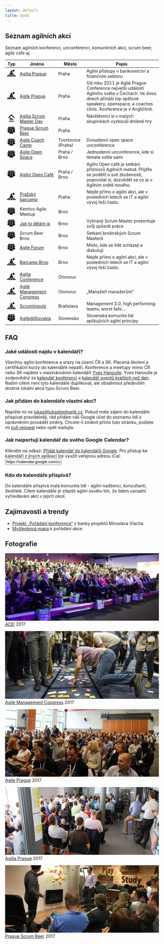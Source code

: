 ```yaml
---
layout: default
title: Domů
---
```


## Seznam agilních akcí

Seznam agilních konferencí, unconferencí, komunitních akcí, scrum beer, agile cafe aj.

<table>
	<thead>
		<tr>
			<th>Typ</th>
			<th>Jméno</th>
			<th>Město</th>
			<th class="tbds">Popis</th>
		</tr>
	</thead>
	<tbody>
		<tr>
			<td><img alt="Konference" title="Konference" src="img/conference.png"></td>
			<td><a href="http://agiliaprague.com/">Agilia Prague</a></td>
			<td>Praha</td>
			<td class="tbds">Agilní přístupy v bankovnictví a finančním sektoru</td>
		</tr>
		<tr>
			<td><img alt="Konference" title="Konference" src="img/conference.png"></td>
			<td><a href="http://agileprague.com">Agile Prague</a></td>
			<td>Praha</td>
			<td class="tbds">Od roku 2011 je Agile Prague Conference nejvetší událostí Agilního světa v Čechách. Ve dvou dnech přináší top spětové speakery, openspace, a coaches clinic. Konference je v Angličtině.</td>
		</tr>
		<tr>
			<td><img alt="Workshop" title="Workshop" src="img/workshop.png"></td>
			<td><a href="http://www.agiliascrumday.com/">Agilia Scrum Master Day</a></td>
			<td>Praha</td>
			<td class="tbds">Návštěvníci si v malých skupinkách vyzkouší drobné hry</td>
		</tr>
		<tr>
			<td><img alt="Komunita" title="Komunita" src="img/community.png"></td>
			<td><a href="https://scrumbeer.cz/">Prague Scrum Beer</a></td>
			<td>Praha</td>
			<td class="tbds"></td>
		</tr>
		<tr>
			<td><img alt="Unconference" title="Unconference" src="img/community.png"></td>
			<td><a href="https://agilecoachcamp.cz/">Agile Coach Camp</a></td>
			<td>Tvoršovice (Praha)</td>
			<td class="tbds">Dvoudenní open space unconference</td>
		</tr>
		<tr>
			<td><img alt="Unconference" title="Unconference" src="img/community.png"></td>
			<td><a href="http://www.agileopenspace.cz/">Agile Open Space</a></td>
			<td>Praha / Brno</td>
			<td class="tbds">Jednodenní unconference, kde si témata volíte sami</td>
		</tr>
		<tr>
			<td><img alt="Komunita" title="Komunita" src="img/community.png"></td>
			<td><a href="https://agilniasociace.cz/category/otevrena-agilni-setkani/">Agilní Open Café</a></td>
			<td>Praha / Brno</td>
			<td class="tbds">Agilní Open café je setkání příznivců Agilních metod. Přijďte se podělit o své zkušenosti, popovídat si, dozvědět se co je v Agilním světě nového.</td>
		</tr>
		<tr>
			<td><img alt="Unconference" title="Unconference" src="img/conference.png"></td>
			<td><a href="http://www.prazskybarcamp.cz/">Pražský barcamp</a></td>
			<td>Praha</td>
			<td class="tbds">Nejde přímo o agilní akci, ale v posledních letech se IT a agilní vývoj řeší často.</td>
		</tr>
		<tr>
			<td><img alt="Komunita" title="Komunita" src="img/community.png"></td>
			<td>Kentico Agile Meetup</td>
			<td>Brno</td>
			<td class="tbds"></td>
		</tr>
		<tr>
			<td><img alt="Komunita" title="Komunita" src="img/community.png"></td>
			<td><a href="http://jaktodelamja.cz/">Jak to dělám já</a></td>
			<td>Brno</td>
			<td class="tbds">Vybraný Scrum Master prezentuje svůj způsob práce</td>
		</tr>
		<tr>
			<td><img alt="Komunita" title="Komunita" src="img/community.png"></td>
			<td>Scrum Beer Brno</td>
			<td>Brno</td>
			<td class="tbds">Setkání brněnských Scrum Masterů</td>
		</tr>
		<tr>
			<td><img alt="Komunita" title="Komunita" src="img/community.png"></td>
			<td><a href="https://agileforum.cz">Agile Forum</a></td>
			<td>Brno</td>
			<td class="tbds">Místo, kde se lidé scházejí a diskutují</td>
		</tr>
		<tr>
			<td><img alt="Unconference" title="Unconference" src="img/conference.png"></td>
			<td><a href="http://www.barcampbrno.cz">Barcamp Brno</a></td>
			<td>Brno</td>
			<td class="tbds">Nejde přímo o agilní akci, ale v posledních letech se IT a agilní vývoj řeší často.</td>
		</tr>
		<tr>
			<td><img alt="Konference" title="Konference" src="img/conference.png"></td>
			<td><a href="http://agiliaconference.com/">Agilia Conference</a></td>
			<td>Olomouc</td>
			<td class="tbds"></td>
		</tr>
		<tr>
			<td><img alt="Konference" title="Konference" src="img/conference.png"></td>
			<td><a href="https://agilemanagementcongress.com/">Agile Management Congress</a></td>
			<td>Olomouc</td>
			<td class="tbds">&bdquo;Manažeři manažerům&ldquo;</td>
		</tr>
		<tr>
			<td><img alt="Konference" title="Konference" src="img/conference.png"></td>
			<td><a href="https://www.scrumimpulz.sk/">ScrumImpulz</a></td>
			<td>Bratislava</td>
			<td class="tbds">Management 3.0, high performing teams, worst fails…</td>
		</tr>
		<tr>
			<td><img alt="Komunita" title="Komunita" src="img/community.png"></td>
			<td><a href="http://agile.sk/">Agile@Slovakia</a></td>
			<td>Slovensko</td>
			<td class="tbds">Slovenská komunita lidí aplikujících agilní principy</td>
		</tr>
	</tbody>
</table>

## FAQ

### Jaké události najdu v kalendáři?

Všechny agilní konference a srazy na území ČR a SK. Placená školení a certifikační kurzy do kalendáře nepatří.
Konference a meetupy mimo ČR nebo SK najdete v mezinárodním kalendáři [Yves Hanoulle](http://www.hanoulle.be/calendar/).
Yves Hanoulle je zodpovědný za
[kalendář konferencí](https://calendar.google.com/calendar/embed?src=hanoulle.be_vhhuilrdov5hiodkhauquvp7eg@group.calendar.google.com)
a [kalendář eventů kratších než den](https://calendar.google.com/calendar/embed?src=hanoulle.be_kfo78vpj0boei5a9sppr7vg42s@group.calendar.google.com).
Naším cílem není tyto kalendáře duplikovat, ale obsáhnout především drobné lokální akce typu Scrum Beer.

### Jak přidám do kalendáře vlastní akci?

Napište mi na [lukas@lukasbednarik.cz](mailto:lukas@lukasbednarik.cz).
Pokud máte zájem do kalendáře přispívat pravidelněji, rád přidám váš Google účet do seznamu lidí s oprávněním provádět změny.
Chcete-li změnit přímo tuto stránku, pošlete mi [pull request](https://github.com/sand-dollar/agilnikalendar.cz) nebo opět mailujte.

### Jak naiportuji kalendář do svého Google Calendar?

Klikněte na odkaz: [Přidat kalendář do kalendářů Google](https://calendar.google.com/calendar/render?cid=lukasbednarik.cz_oaiq2q1foapgnlofqj3k0cb9ks%40group.calendar.google.com).
Pro přístup ke kalendáři z jiných aplikací lze využít veřejnou adresu iCal:
<input onClick="this.setSelectionRange(0, this.value.length)" value="https://calendar.google.com/calendar/ical/lukasbednarik.cz_oaiq2q1foapgnlofqj3k0cb9ks%40group.calendar.google.com/public/basic.ics" readonly>

### Kdo do kalendáře přispívá?

Do kalendáře přispívá malá komunita lidí - agilní nadšenci, konzultanti, školitelé.
Cílem kalendáře je zlepšit agilní osvětu tím, že lidem usnadní vyhledávání akcí v jejich okolí.

## Zajímavosti a trendy

- [Projekt &bdquo;Pořádání konference&ldquo;](http://www.banka-projektu.cz/sablony/poradani-konference/) z banky projektů Miroslava Vlacha.
- [Myšlenková mapa](http://www.letacek.cz/img/contents/21_orig.png) k pořádání akce.

## Fotografie

<p><img class="img-responsive" src="img/ace-2017.jpg" alt="ACE! 2017"><a href="http://aceconf.com">ACE!</a> 2017</p>
<p><img class="img-responsive" src="img/agile-management-congress-2017.jpg" alt="Agile Management Congress 2017"><a href="https://agilemanagementcongress.com/">Agile Management Congress</a> 2017</p>
<p><img class="img-responsive" src="img/agile-prague-2017.jpg" alt="Agile Prague 2017"><a href="http://agileprague.com">Agile Prague</a> 2017</p>
<p><img class="img-responsive" src="img/agilia-prague-2017.jpg" alt="Agilia Prague 2017"><a href="http://agiliaprague.com/">Agilia Prague</a> 2017</p>
<p><img class="img-responsive" src="img/scrumbeer-2017.jpg" alt="Scrumbeer 2017"><a href="https://scrumbeer.cz/">Prague Scrum Beer</a> 2017</p>

